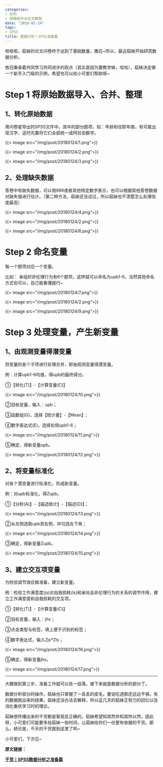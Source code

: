 ```yaml
---
categories:
- 系列
- 保姆级毕业论文教程
date: "2018-01-24"
tags:
- SPSS
title: 数据分析丨SPSS准备篇
---
```

啦啦啦，萜妹的论文问卷终于达到了基础数量，撒花~所以，最近萜妹开始研究数据分析。

<!--more-->


依旧秉承着共同学习共同进步的观点（其实是因为要教学妹，哈哈），萜妹决定做一个新手入门级的示例，希望也可以给小可爱们帮助呀~

# Step 1 **将原始数据导入、合并、整理**

## **1、转化原始数据**

用问卷星导出的SPSS文件中，其中的部分题项，如：年龄和任职年限，有可能出现汉字，这时先要将它们全部统一成阿拉伯数字。

{{< image src="/img/post/20180124/1.png">}}

{{< image src="/img/post/20180124/2.png">}}

{{< image src="/img/post/20180124/3.png">}}

## **2、处理缺失数据**

答卷中有缺失数据，可以用999或者其他特定数字表示，也可以根据其他答卷数据对缺失值进行估计。（第二种方法，萜妹还没试过，所以萜妹也不清楚怎么处理信度最高）

{{< image src="/img/post/20180124/4.png">}}

{{< image src="/img/post/20180124/2.png">}}

{{< image src="/img/post/20180124/6.png">}}


# Step 2 **命名变量**

每一个题项对应一个变量。

比如： 亲组织非伦理行为有6个题项，这样就可以命名为upb1-6，当然其他命名方式也可以，自己能看懂就行~

{{< image src="/img/post/20180124/7.png">}}

{{< image src="/img/post/20180124/2.png">}}

{{< image src="/img/post/20180124/9.png">}}

# Step 3  **处理变量，产生新变量**

## **1、由观测变量得潜变量**

将变量的各个子项进行处理合并，即由观测变量得潜变量。

例：计算upb1-6均值，得upb的最终得分。

①【转化(T)】-【计算变量(C)】

{{< image src="/img/post/20180124/10.png">}}

②目标变量，输入：upb；

③函数组(G)，选择【统计量】-【Mean】;

④数字表达式(E)，选择右侧upb1-6；

{{< image src="/img/post/20180124/11.png">}}

⑤确定，得新变量upb。

{{< image src="/img/post/20180124/12.png">}}

## **2、将变量标准化**

对各个潜变量进行标准化，形成新变量。

例：对upb标准化，得Zupb。

①【分析(A)】-【描述统计】-【描述(D)】；

{{< image src="/img/post/20180124/13.png">}}

②从左侧选取upb至右侧，并勾选左下角；

{{< image src="/img/post/20180124/14.png">}}

③确定，得新变量Zupb。

{{< image src="/img/post/20180124/15.png">}}

## **3、建立交互项变量**

为检验调节效应做准备，建立新变量。

例：检验工作满意度(js)对自我损耗(ls)和亲社会非伦理行为的关系的调节作用，建立工作满意度和自我损耗的交互项。

①【转化(T)】-【计算变量(C)】

②目标变量，输入：jhx；

③点击类型与标签，填上便于识别的标签；

④数字表达式，输入Zjs*Zls；

{{< image src="/img/post/20180124/16.png">}}

⑤确定，得新变量jhx。

{{< image src="/img/post/20180124/17.png">}}

---

大概做到第三步，准备工作就可以告一段落。接下来就是数据分析的部分了。

数据分析部分的操作，萜妹也只掌握了一丢丢的皮毛，要说吃透那还远远不够。有的数据跑出来的结果，萜妹还没办法去解释，所以这几天的萜妹正努力的回忆以及消化重庆学习时的理论。

萜妹想传播出来的干货都是客观且正确的，萜妹希望知其然并知其所以然。因此呀，小可爱们可能要多给萜妹一些时间，让萜妹给你们一份更有依据的干货。那么，结论是，今天的干货就到这里了哟~

小可爱们，下次见~

**原文链接：**

[**干货丨SPSS数据分析之准备篇**](https://mp.weixin.qq.com/s?__biz=MzIwMDk1OTM2OQ==&mid=2247484180&idx=1&sn=f615febc11d8a16076d125271fb8f638&chksm=96f477f2a183fee4cd72ae6e2a766ca2c8aa6e87d147ae1139d5c4db9d87227faa8a0bc64699&scene=21#wechat_redirect)
